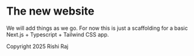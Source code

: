 # The new website

We will add things as we go. For now this is just a scaffolding for a basic Next.js + Typescript + Tailwind CSS app.

Copyright 2025 Rishi Raj
